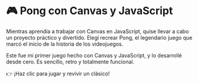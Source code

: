 # 🎮 Pong con Canvas y JavaScript

Mientras aprendía a trabajar con Canvas en JavaScript, quise llevar a cabo un proyecto práctico y divertido. Elegí recrear Pong, el legendario juego que marcó el inicio de la historia de los videojuegos.

Este fue mi primer juego hecho con Canvas y JavaScript, y lo desarrollé desde cero. Es sencillo, retro y totalmente funcional.

👉 ¡Haz clic para jugar y revivir un clásico!
